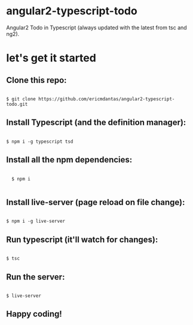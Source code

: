 # angular2-typescript-todo

Angular2 Todo in Typescript (always updated with the latest from tsc and ng2).

# let's get it started

## Clone this repo: 

```

$ git clone https://github.com/ericmdantas/angular2-typescript-todo.git

```

## Install Typescript (and the definition manager):

```

$ npm i -g typescript tsd

```

## Install all the npm dependencies:

```
  
  $ npm i 
  
```

## Install live-server (page reload on file change):

```

$ npm i -g live-server

```

## Run typescript (it'll watch for changes):

```

$ tsc

```

## Run the server:

```

$ live-server

```

## Happy coding!
